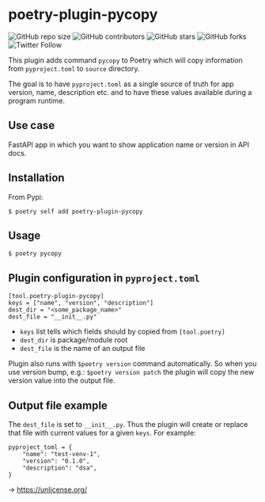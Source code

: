 # poetry-plugin-pycopy

<!--- These are examples. See https://shields.io for others or to customize this set of shields. You might want to include dependencies, project status and licence info here --->
![GitHub repo size](https://img.shields.io/github/repo-size/danielfajt/poetry-plugin-pycopy)
![GitHub contributors](https://img.shields.io/github/contributors/danielfajt/poetry-plugin-pycopy)
![GitHub stars](https://img.shields.io/github/stars/danielfajt/poetry-plugin-pycopy?style=social)
![GitHub forks](https://img.shields.io/github/forks/danielfajt/poetry-plugin-pycopy?style=social)
![Twitter Follow](https://img.shields.io/twitter/follow/danielfajt?style=social)

This plugin adds command `pycopy` to Poetry which will copy information from `pyproject.toml` to `source` directory. 

The goal is to have `pyproject.toml` as a single source of truth for app version, name, description etc. and to have these values available during a program runtime.

## Use case
FastAPI app in which you want to show application name or version in API docs.


## Installation

From Pypi:
```
$ poetry self add poetry-plugin-pycopy
```

## Usage

```
$ poetry pycopy
```

## Plugin configuration in `pyproject.toml`

```
[tool.poetry-plugin-pycopy]
keys = ["name", "version", "description"]
dest_dir = "<some_package_name>"
dest_file = "__init__.py"
```
- `keys` list tells which fields should by copied from `[tool.poetry]`
- `dest_dir` is package/module root
- `dest_file` is the name of an output file

Plugin also runs with `$poetry version` command automatically. So when you use version bump, e.g.: `$poetry version patch` the plugin will copy the new version value into the output file.

## Output file example
The `dest_file` is set to `__init__.py`. Thus the plugin will create or replace that file with current values for a given `keys`. For example:

```
pyproject_toml = {
    "name": "test-venv-1",
    "version": "0.1.0",
    "description": "dsa",
}
```

-> https://unlicense.org/